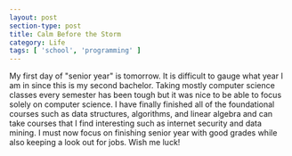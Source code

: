 ```yaml
---
layout: post
section-type: post
title: Calm Before the Storm
category: Life
tags: [ 'school', 'programming' ]
---
```

My first day of "senior year" is tomorrow. It is difficult to gauge what year I am in since this is my second bachelor. Taking mostly computer science classes every semester has been tough but 
it was nice to be able to focus solely on computer science. I have finally finished all of the foundational courses such as data structures, algorithms, and linear algebra and can take courses that 
I find interesting such as internet security and data mining. I must now focus on finishing senior year with good grades while also keeping a look out for jobs. Wish me luck!
